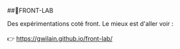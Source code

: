 ##🚀FRONT-LAB

Des expérimentations coté front. Le mieux est d'aller voir :<br><br>
👉 https://gwilain.github.io/front-lab/
